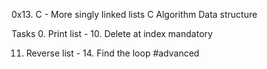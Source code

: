 0x13. C - More singly linked lists
C
Algorithm
Data structure

Tasks
0. Print list - 10. Delete at index
mandatory

11. Reverse list - 14. Find the loop
#advanced
